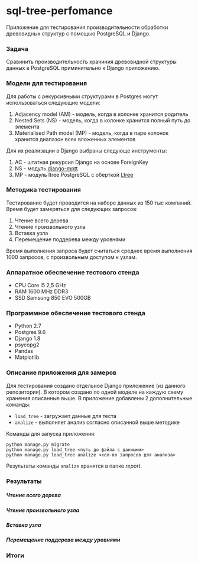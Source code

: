 # sql-tree-perfomance
Приложение для тестирования производительности обработки древовидных структур с 
помощью PostgreSQL и Django.

### Задача

Сравинить производительность храниния древовидной структуры данных в PostgreSQL приминительно к 
Django приложению.

### Модели для тестирования

Для работы с рекурсивными структурами в Postgres могут использоваться следующие модели:

1. Adjacency model (AM) - модель, когда в колонке хранится родитель
2. Nested Sets (NS) - модель, когда в колонке хранится полный путь до элемента 
3. Materialised Path model (MP) - модель, когда в паре колонок хранится диапазон всех вложенных элементов

Для их реализации в Django выбраны следующе инструменты:

1. AC - штатная рекурсия Django на основе ForeignKey
2. NS - модуль [django-mptt](https://github.com/django-mptt/django-mptt)
3. MP - модуль ltree PostgreSQL с оберткой [Ltree](https://github.com/yyjinlong/ltreefield)

### Методика тестирования

Тестирование будет проводится на наборе данных из 150 тыс компаний. Время будет замеряться для 
следующих запросов:

1. Чтение всего дерева
2. Чтение произвольного узла
3. Вставка узла
4. Перемещение поддерева между уровнями

Время выполнения запроса будет считаться среднее время выполнения 1000 запросов, с произвольным 
доступом к узлам.

### Аппаратное обеспечение тестового стенда
* CPU  Core i5 2,5 GHz
* RAM 1600 MHz DDR3
* SSD Samsung 850 EVO 500GB 

### Программное обеспечение тестового стенда

* Python 2.7
* Postgres 9.6
* Django 1.8
* psycopg2
* Pandas
* Matplotlib

### Описание приложения для замеров

Для тестирования создано отдельное Django приложение (из данного репозитория). В котором создано по 
одной моделе на каждую схему хранения описанные выше. В приложение добавлены 2 дополнительные команды:

* ```load_tree``` - загружает данные для теста
* ```analize``` - выполняет анализ согласно описанной выше методике

Команды для запуска приложения:
```
python manage.py migrate
python manage.py load_tree <путь до файла с данными>
python manage.py load_tree analize <кол-во запросов для анализа>
```

Результаты команды ```analize``` хранятся в папке *report*.

### Результаты

##### Чтение всего дерева

##### Чтение произвольного узла

##### Вставка узла

##### Перемещение поддерева между уровнями

### Итоги